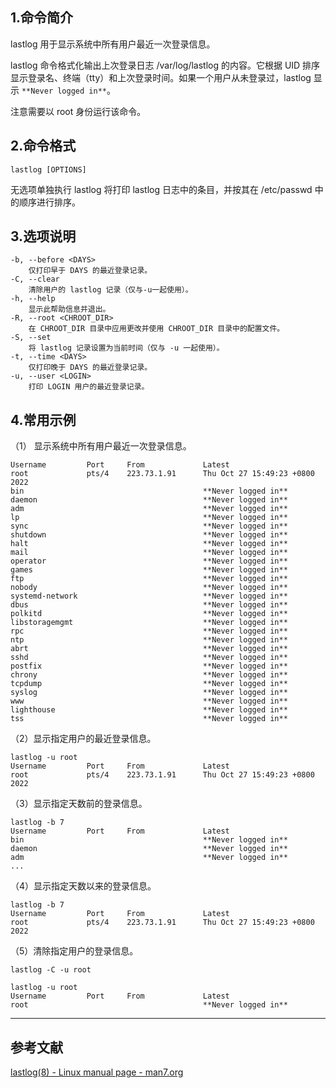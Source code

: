 ## 1.命令简介
lastlog 用于显示系统中所有用户最近一次登录信息。

lastlog 命令格式化输出上次登录日志 /var/log/lastlog 的内容。它根据 UID 排序显示登录名、终端（tty）和上次登录时间。如果一个用户从未登录过，lastlog 显示 `**Never logged in**`。

注意需要以 root 身份运行该命令。

## 2.命令格式
```shell
lastlog [OPTIONS]
```
无选项单独执行 lastlog 将打印 lastlog 日志中的条目，并按其在 /etc/passwd 中的顺序进行排序。

## 3.选项说明
```shell
-b, --before <DAYS>
	仅打印早于 DAYS 的最近登录记录。
-C, --clear
	清除用户的 lastlog 记录（仅与-u一起使用）。
-h, --help
	显示此帮助信息并退出。
-R, --root <CHROOT_DIR>
	在 CHROOT_DIR 目录中应用更改并使用 CHROOT_DIR 目录中的配置文件。
-S, --set
	将 lastlog 记录设置为当前时间（仅与 -u 一起使用）。
-t, --time <DAYS>
	仅打印晚于 DAYS 的最近登录记录。
-u, --user <LOGIN>
	打印 LOGIN 用户的最近登录记录。
```

## 4.常用示例
（1） 显示系统中所有用户最近一次登录信息。
```shell
Username         Port     From             Latest
root             pts/4    223.73.1.91      Thu Oct 27 15:49:23 +0800 2022
bin                                        **Never logged in**
daemon                                     **Never logged in**
adm                                        **Never logged in**
lp                                         **Never logged in**
sync                                       **Never logged in**
shutdown                                   **Never logged in**
halt                                       **Never logged in**
mail                                       **Never logged in**
operator                                   **Never logged in**
games                                      **Never logged in**
ftp                                        **Never logged in**
nobody                                     **Never logged in**
systemd-network                            **Never logged in**
dbus                                       **Never logged in**
polkitd                                    **Never logged in**
libstoragemgmt                             **Never logged in**
rpc                                        **Never logged in**
ntp                                        **Never logged in**
abrt                                       **Never logged in**
sshd                                       **Never logged in**
postfix                                    **Never logged in**
chrony                                     **Never logged in**
tcpdump                                    **Never logged in**
syslog                                     **Never logged in**
www                                        **Never logged in**
lighthouse                                 **Never logged in**
tss                                        **Never logged in**
```

（2）显示指定用户的最近登录信息。
```shell
lastlog -u root
Username         Port     From             Latest
root             pts/4    223.73.1.91      Thu Oct 27 15:49:23 +0800 2022
```

（3）显示指定天数前的登录信息。
```shell
lastlog -b 7
Username         Port     From             Latest
bin                                        **Never logged in**
daemon                                     **Never logged in**
adm                                        **Never logged in**
...
```

（4）显示指定天数以来的登录信息。
```shell
lastlog -b 7
Username         Port     From             Latest
root             pts/4    223.73.1.91      Thu Oct 27 15:49:23 +0800 2022
```

（5）清除指定用户的登录信息。
```shell
lastlog -C -u root

lastlog -u root
Username         Port     From             Latest
root                                       **Never logged in**
```

---
## 参考文献
[lastlog(8) - Linux manual page - man7.org](https://man7.org/linux/man-pages/man8/lastlog.8.html)

<Vssue title="lastlog" />